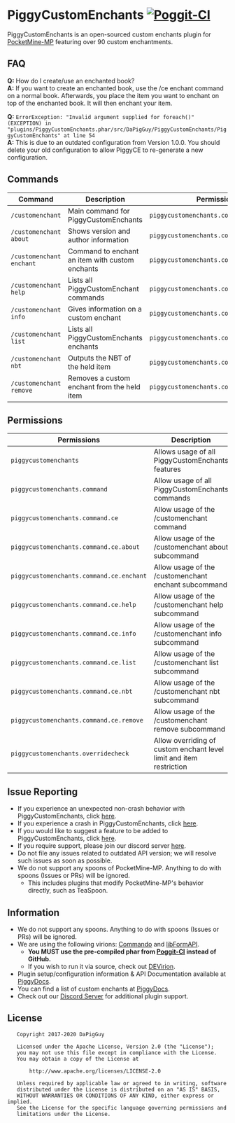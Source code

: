 # PiggyCustomEnchants [![Poggit-CI](https://poggit.pmmp.io/ci.badge/DaPigGuy/PiggyCustomEnchants/PiggyCustomEnchants/master)](https://poggit.pmmp.io/ci/DaPigGuy/PiggyCustomEnchants) 

PiggyCustomEnchants is an open-sourced custom enchants plugin for [PocketMine-MP](https://github.com/pmmp/PocketMine-MP) featuring over 90 custom enchantments.

<!-- If one question constantly persists, add the Q/A in here. -->
## FAQ
**Q:** How do I create/use an enchanted book? </br>
**A:** If you want to create an enchanted book, use the /ce enchant command on a normal book. Afterwards, you place the item you want to enchant on top of the enchanted book. It will then enchant your item.

**Q:** `ErrorException: "Invalid argument supplied for foreach()" (EXCEPTION) in "plugins/PiggyCustomEnchants.phar/src/DaPigGuy/PiggyCustomEnchants/PiggyCustomEnchants" at line 54` </br>
**A:** This is due to an outdated configuration from Version 1.0.0. You should delete your old configuration to allow PiggyCE to re-generate a new configuration.

## Commands
| Command | Description | Permissions | Aliases |
| --- | --- | --- | --- |
| `/customenchant` | Main command for PiggyCustomEnchants | `piggycustomenchants.command.ce` |  `/ce` |
| `/customenchant about` | Shows version and author information | `piggycustomenchants.command.ce.about` | `/ce about` |
| `/customenchant enchant` | Command to enchant an item with custom enchants | `piggycustomenchants.command.ce.enchant` | `/ce enchant` |
| `/customenchant help` | Lists all PiggyCustomEnchant commands | `piggycustomenchants.command.ce.help` | `/ce help` |
| `/customenchant info` | Gives information on a custom enchant | `piggycustomenchants.command.ce.info` | `/ce info` |
| `/customenchant list` | Lists all PiggyCustomEnchants enchants | `piggycustomenchants.command.ce.list` | `/ce list` |
| `/customenchant nbt` | Outputs the NBT of the held item | `piggycustomenchants.command.ce.nbt` | `/ce nbt` |
| `/customenchant remove` | Removes a custom enchant from the held item | `piggycustomenchants.command.ce.remove` | `/ce remove` |

## Permissions
| Permissions | Description | Default |
| --- | --- | --- |
| `piggycustomenchants` | Allows usage of all PiggyCustomEnchants features | `op` |
| `piggycustomenchants.command` | Allow usage of all PiggyCustomEnchants commands | `op` |
| `piggycustomenchants.command.ce` | Allow usage of the /customenchant command | `op` |
| `piggycustomenchants.command.ce.about` | Allow usage of the /customenchant about subcommand | `true` |
| `piggycustomenchants.command.ce.enchant` | Allow usage of the /customenchant enchant subcommand | `op` |
| `piggycustomenchants.command.ce.help` | Allow usage of the /customenchant help subcommand | `true` |
| `piggycustomenchants.command.ce.info` | Allow usage of the /customenchant info subcommand | `true` |
| `piggycustomenchants.command.ce.list` | Allow usage of the /customenchant list subcommand | `true` |
| `piggycustomenchants.command.ce.nbt` | Allow usage of the /customenchant nbt subcommand | `true` |
| `piggycustomenchants.command.ce.remove` | Allow usage of the /customenchant remove subcommand | `op` |
| `piggycustomenchants.overridecheck` | Allow overriding of custom enchant level limit and item restriction | `false` |

## Issue Reporting
* If you experience an unexpected non-crash behavior with PiggyCustomEnchants, click [here](https://github.com/DaPigGuy/PiggyCustomEnchants/issues/new?assignees=DaPigGuy&labels=bug&template=bug_report.md&title=).
* If you experience a crash in PiggyCustomEnchants, click [here](https://github.com/DaPigGuy/PiggyCustomEnchants/issues/new?assignees=DaPigGuy&labels=bug&template=crash.md&title=).
* If you would like to suggest a feature to be added to PiggyCustomEnchants, click [here](https://github.com/DaPigGuy/PiggyCustomEnchants/issues/new?assignees=DaPigGuy&labels=suggestion&template=suggestion.md&title=).
* If you require support, please join our discord server [here](https://discord.gg/qmnDsSD).
* Do not file any issues related to outdated API version; we will resolve such issues as soon as possible.
* We do not support any spoons of PocketMine-MP. Anything to do with spoons (Issues or PRs) will be ignored.
  * This includes plugins that modify PocketMine-MP's behavior directly, such as TeaSpoon.

## Information
* We do not support any spoons. Anything to do with spoons (Issues or PRs) will be ignored.
* We are using the following virions: [Commando](https://github.com/CortexPE/Commando) and [libFormAPI](https://github.com/jojoe77777/FormAPI).
    * **You MUST use the pre-compiled phar from [Poggit-CI](https://poggit.pmmp.io/ci/DaPigGuy/PiggyAuctions/~) instead of GitHub.**
    * If you wish to run it via source, check out [DEVirion](https://github.com/poggit/devirion).
* Plugin setup/configuration information & API Documentation available at [PiggyDocs](https://piggydocs.aericio.net/PiggyCustomEnchants.html).
* You can find a list of custom enchants at [PiggyDocs](https://piggydocs.aericio.net/PiggyCustomEnchants.html).
* Check out our [Discord Server](https://discord.gg/qmnDsSD) for additional plugin support.

## License
```
   Copyright 2017-2020 DaPigGuy

   Licensed under the Apache License, Version 2.0 (the "License");
   you may not use this file except in compliance with the License.
   You may obtain a copy of the License at

       http://www.apache.org/licenses/LICENSE-2.0

   Unless required by applicable law or agreed to in writing, software
   distributed under the License is distributed on an "AS IS" BASIS,
   WITHOUT WARRANTIES OR CONDITIONS OF ANY KIND, either express or implied.
   See the License for the specific language governing permissions and
   limitations under the License.

```